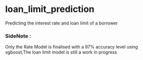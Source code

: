 # loan_limit_prediction
Predicting the interest rate and loan limit of a borrower
### SideNote :  
Only the Rate Model is finalised with a 97% accuracy level using xgboost,The loan limit model is still a work in progress
